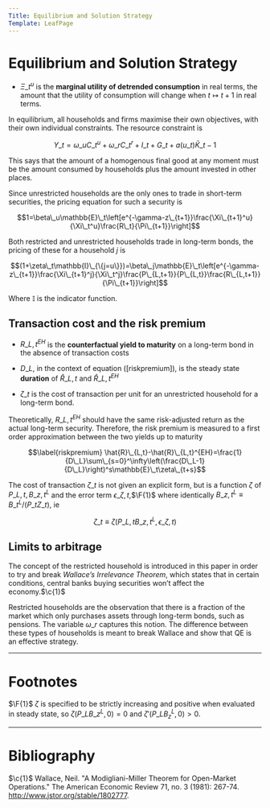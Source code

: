 ```yaml
---
Title: Equilibrium and Solution Strategy
Template: LeafPage
---
```


# Equilibrium and Solution Strategy
$\newcommand{\F}[1]{^{[\text{F}#1]}}$$\newcommand{\C}[2]{^{[#1\text{, p.#2}]}}$$\newcommand{\c}[1]{^{[#1]}}$$\newcommand{\Ci}[2]{^{[#1\text{, #2}]}}$
-   $\Xi\_t^u$ is the **marginal utility of detrended consumption**
    in real terms, the amount that the utility of consumption will
    change when $t\mapsto t+1$ in real terms.

In equilibrium, all households and firms maximise their own objectives,
with their own individual constraints. The resource constraint is

$$Y\_t=\omega\_uC\_t^u+\omega\_rC\_t^r+I\_t+G\_t+a(u\_t)\bar{K}\_{t-1}$$

This says that the amount of a homogenous final good at any moment must be
the amount consumed by households plus the amount invested in other
places.

Since unrestricted households are the only ones to trade in short-term
securities, the pricing equation for such a security is

$$1=\beta\_u\mathbb{E}\_t\left[e^{-\gamma-z\_{t+1}}\frac{\Xi\_{t+1}^u}{\Xi\_t^u}\frac{R\_t}{\Pi\_{t+1}}\right]$$

Both restricted and unrestricted households trade in long-term bonds,
the pricing of these for a household $j$ is

$$(1+\zeta\_t\mathbb{I}\_{\{j=u\}})=\beta\_j\mathbb{E}\_t\left[e^{-\gamma-z\_{t+1}}\frac{\Xi\_{t+1}^j}{\Xi\_t^j}\frac{P\_{L,t+1}}{P\_{L,t}}\frac{R\_{L,t+1}}{\Pi\_{t+1}}\right]$$

Where $\mathbb{I}$ is the indicator function.

## Transaction cost and the risk premium

-   $R\_{L,t}^{E H}$ is the **counterfactual yield to maturity** on a
    long-term bond in the absence of transaction costs

-   $D\_L$, in the context of equation (\[riskpremium\]), is the steady
    state **duration** of $\hat{R}\_{L,t}$ and $\hat{R}\_{L,t}^{EH}$

-   $\zeta\_t$ is the cost of transaction per unit for an unrestricted household for a long-term bond.

Theoretically, $R\_{L,t}^{EH}$ should have the same risk-adjusted return
as the actual long-term security. Therefore, the risk premium is
measured to a first order approximation between the two yields up to
maturity

$$\label{riskpremium}
    \hat{R}\_{L,t}-\hat{R}\_{L,t}^{EH}=\frac{1}{D\_L}\sum\_{s=0}^\infty\left(\frac{D\_L-1}{D\_L}\right)^s\mathbb{E}\_t\zeta\_{t+s}$$

The cost of transaction $\zeta\_t$ is not given an explicit form, but is
a function $\zeta$ of $P\_{L,t},B\_{z,t}^L$ and the error term
$\epsilon\_{\zeta,t}$,$\F{1}$ where identically
$B\_{z,t}^L\equiv B\_t^L/(P\_tZ\_t)$, ie

$$\zeta\_t\equiv\zeta(P\_{L,t}B\_{z,t}^L,\epsilon\_{\zeta,t})$$

## Limits to arbitrage

The concept of the restricted household is introduced in this paper in
order to try and break *Wallace’s Irrelevance Theorem*, which states
that in certain conditions, central banks buying securities won’t affect
the economy.$\c{1}$

Restricted households are the observation that there is a fraction of
the market which only purchases assets through long-term bonds, such as
pensions. The variable $\omega\_r$ captures this notion. The difference
between these types of households is meant to break Wallace and show
that QE is an effective strategy.

---

# Footnotes

$\F{1}$ $\zeta$ is specified to be strictly increasing and positive when evaluated in steady state, so $\zeta(P\_LB\_z^L,0)=0$ and $\zeta'(P\_LB_z^L,0)>0$.

---

# Bibliography

$\c{1}$ Wallace, Neil. "A Modigliani-Miller Theorem for Open-Market Operations." The American Economic Review 71, no. 3 (1981): 267-74. http://www.jstor.org/stable/1802777.

